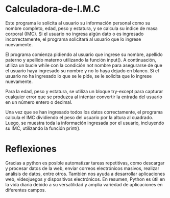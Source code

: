 # Calculadora-de-I.M.C
Este programa le solicita al usuario su información personal como su nombre completo, edad, peso y estatura, y se calcula su índice de masa corporal (IMC). Si el usuario no ingresa algún dato o es ingresado incorrectamente, el programa solicitará al usuario que lo ingrese nuevamente.

El programa comienza pidiendo al usuario que ingrese su nombre, apellido paterno y apellido materno utilizando la función input(). A continuación, utiliza un bucle while con la condición not nombre para asegurarse de que el usuario haya ingresado su nombre y no lo haya dejado en blanco. Si el usuario no ha ingresado lo que se le pide, se le solicita que lo ingrese nuevamente.

Para la edad, peso y estatura, se utiliza un bloque try-except para capturar cualquier error que se produzca al intentar convertir la entrada del usuario en un número entero o decimal.

Una vez que se han ingresado todos los datos correctamente, el programa calcula el IMC dividiendo el peso del usuario por la altura al cuadrado. Luego, se muestra toda la información ingresada por el usuario, incluyendo su IMC, utilizando la función print().

# Reflexiones
Gracias a python es posible automatizar tareas repetitivas, como descargar y procesar datos de la web, enviar correos electrónicos masivos, realizar análisis de datos, entre otros.
También nos ayuda a desarrollar aplicaciones web, videojuegos y dispositivos electrónicos.
En resumen, Python es útil en la vida diaria debido a su versatilidad y amplia variedad de aplicaciones en diferentes campos.
